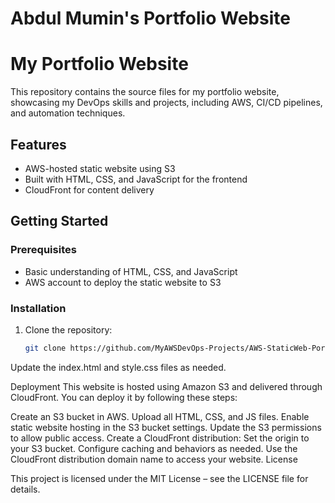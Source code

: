 # Abdul Mumin's Portfolio Website

# My Portfolio Website

This repository contains the source files for my portfolio website, showcasing my DevOps skills and projects, including AWS, CI/CD pipelines, and automation techniques.

## Features
- AWS-hosted static website using S3
- Built with HTML, CSS, and JavaScript for the frontend
- CloudFront for content delivery

## Getting Started

### Prerequisites
- Basic understanding of HTML, CSS, and JavaScript
- AWS account to deploy the static website to S3

### Installation
1. Clone the repository:
   ```bash
   git clone https://github.com/MyAWSDevOps-Projects/AWS-StaticWeb-Portfolio.git

Update the index.html and style.css files as needed.

Deployment
This website is hosted using Amazon S3 and delivered through CloudFront. You can deploy it by following these steps:

Create an S3 bucket in AWS.
Upload all HTML, CSS, and JS files.
Enable static website hosting in the S3 bucket settings.
Update the S3 permissions to allow public access.
Create a CloudFront distribution:
Set the origin to your S3 bucket.
Configure caching and behaviors as needed.
Use the CloudFront distribution domain name to access your website.
License

This project is licensed under the MIT License – see the LICENSE file for details.


